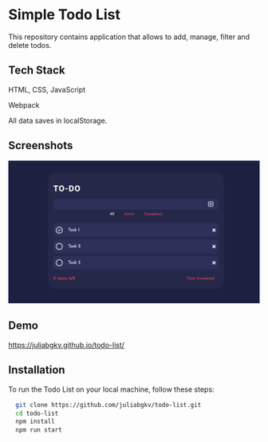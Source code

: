 
# Simple Todo List

This repository contains application that allows to add, manage, filter and delete todos.


## Tech Stack

HTML, CSS, JavaScript

Webpack

All data saves in localStorage.


## Screenshots

![App Screenshot](https://raw.githubusercontent.com/juliabgkv/todo-list/main/src/assets/Screenshot_1.png)


## Demo

https://juliabgkv.github.io/todo-list/


## Installation

To run the Todo List on your local machine, follow these steps:

```bash
  git clone https://github.com/juliabgkv/todo-list.git
  cd todo-list
  npm install
  npm run start
```
    